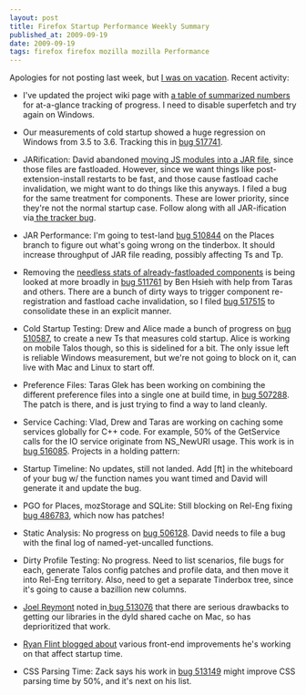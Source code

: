 ```yaml
---
layout: post
title: Firefox Startup Performance Weekly Summary
published_at: 2009-09-19
date: 2009-09-19
tags: firefox firefox mozilla mozilla Performance
---
```


Apologies for not posting last week, but [I was on vacation](http://dietrich.tumblr.com/post/189638511/atp-was-so-much-damn-fun). Recent activity:

*   I've updated the project wiki page with [a table of summarized numbers](https://wiki.mozilla.org/Firefox/Projects/Startup_Time_Improvements#Overview) for at-a-glance tracking of progress. I need to disable superfetch and try again on Windows.
*   Our measurements of cold startup showed a huge regression on Windows from 3.5 to 3.6. Tracking this in [bug 517741](https://bugzilla.mozilla.org/show_bug.cgi?id=517741).
*   JARification: David abandoned [moving JS  modules into a JAR file](https://bugzilla.mozilla.org/show_bug.cgi?id=509755), since those files are fastloaded. However, since we want things like post-extension-install restarts to be fast, and those cause fastload cache invalidation, we might want to do things like this anyways. I filed a bug for the same treatment for components. These are lower priority, since they're not the normal startup case. Follow along with all JAR-ification via[ the tracker  bug](https://bugzilla.mozilla.org/show_bug.cgi?id=513027).
*   JAR Performance: I'm going to test-land [bug 510844](https://bugzilla.mozilla.org/show_bug.cgi?id=510844) on the Places branch to figure out what's going wrong on the tinderbox. It should increase throughput of JAR file reading, possibly affecting Ts and Tp.
*   Removing the [needless stats of already-fastloaded components](https://bugzilla.mozilla.org/show_bug.cgi?id=512827) is being looked at more broadly in [bug 511761](https://bugzilla.mozilla.org/show_bug.cgi?id=511761) by Ben Hsieh with help from Taras and others. There are a bunch of dirty ways to trigger component re-registration and fastload cache invalidation, so I filed [bug 517515](https://bugzilla.mozilla.org/show_bug.cgi?id=517515) to consolidate these in an explicit manner.
*   Cold Startup Testing: Drew and Alice made a bunch of progress on [bug 510587](https://bugzilla.mozilla.org/show_bug.cgi?id=510587),  to create a new Ts that measures cold startup. Alice is working on mobile Talos though, so this is sidelined for a bit. The only issue left is reliable Windows measurement, but we're not going to block on it, can live with Mac and Linux to start off.
*   Preference Files: Taras Glek has been working on combining the different preference files into a single one at build time, in [bug 507288](https://bugzilla.mozilla.org/show_bug.cgi?id=507288). The patch is there, and is just trying to find a way to land cleanly.
*   Service Caching: Vlad, Drew and Taras are working on caching some services globally for C++ code. For example, 50% of the GetService calls for the IO service originate from NS_NewURI usage. This work is in [bug 516085](https://bugzilla.mozilla.org/show_bug.cgi?id=516085).
Projects in a holding pattern:

*   Startup Timeline: No updates, still not landed. Add [ft] in the whiteboard of your bug w/ the function names you want timed and David will generate it and update the bug.
*   PGO for Places, mozStorage and SQLite: Still blocking on Rel-Eng fixing [bug 486783](https://bugzilla.mozilla.org/show_bug.cgi?id=486783), which now has patches!
*   Static Analysis: No progress on [bug 506128](https://bugzilla.mozilla.org/show_bug.cgi?id=506128).  David needs to file a bug with the final log of named-yet-uncalled  functions.
*   Dirty Profile Testing: No progress. Need to list scenarios, file bugs  for each, generate Talos config patches and profile data, and then move  it into Rel-Eng territory. Also, need to get a separate Tinderbox tree,  since it's going to cause a bazillion new columns.
*   [Joel Reymont](http://wagerlabs.com/) noted in[ bug 513076](https://bugzilla.mozilla.org/show_bug.cgi?id=513076) that there are serious drawbacks to getting our libraries in the dyld  shared cache on Mac, so has deprioritized that work.
*   [Ryan  Flint blogged about](http://screwedbydesign.com/blog/2009/09/this-week-in-perf-sep04.php) various front-end improvements he's working on  that affect startup time.
*   CSS Parsing Time: Zack says his work in [bug 513149](https://bugzilla.mozilla.org/show_bug.cgi?id=513149) might improve CSS parsing time by 50%, and it's next on his list.
